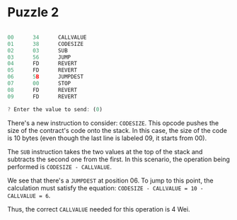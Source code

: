 # Puzzle 2

```js

00      34      CALLVALUE
01      38      CODESIZE
02      03      SUB
03      56      JUMP
04      FD      REVERT
05      FD      REVERT
06      5B      JUMPDEST
07      00      STOP
08      FD      REVERT
09      FD      REVERT

? Enter the value to send: (0)

```

There's a new instruction to consider: `CODESIZE`. This opcode pushes the size of the contract's code onto the stack. In this case, the size of the code is 10 bytes (even though the last line is labeled 09, it starts from 00).

The `SUB` instruction takes the two values at the top of the stack and subtracts the second one from the first. In this scenario, the operation being performed is `CODESIZE - CALLVALUE`.

We see that there's a `JUMPDEST` at position 06. To jump to this point, the calculation must satisfy the equation: `CODESIZE - CALLVALUE = 10 - CALLVALUE = 6`.

Thus, the correct `CALLVALUE` needed for this operation is 4 Wei.
